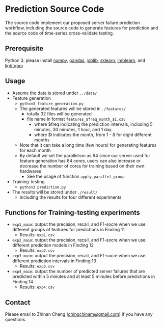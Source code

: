 # Prediction Source Code
The source code implement our proposed server failure prediction workflow, including the source code to generate features for prediction and the source code of time-series cross-validate testing.

## Prerequisite
Python 3: please install [numpy](https://numpy.org/), [pandas](https://pandas.pydata.org/), [joblib](https://joblib.readthedocs.io/en/latest/), [sklearn](https://scikit-learn.org/stable/), [imblearn](https://imbalanced-learn.org/stable/), and [lightgbm](https://lightgbm.readthedocs.io/en/latest/) 

## Usage
+ Assume the data is stored under `../data/`
+ Feature generation
	+ `python3 feature_generation.py` 
	+ The generated features will be stored in `./features/`
		+ totally 32 files will be generated
		+ file name in format `features_$freq_month_$i.csv`
			+ where $freq indicating the prediction intervals, including 5 minutes, 30 minutes, 1 hour, and 1 day.
			+ where $i indicates the month, from 1 - 8 for eight different months
	+ Note that it can take a long time (few hours) for generating features for each month
	+ By default we set the parallelism as 64 since our server used for feature generation has 64 cores, users can also increase or decrease the number of cores for training based on their own hardwares
		+ See the usage of function `apply_parallel_group` 
+ Training-testing 
	+ `python3 prediction.py` 
+ The results will be stored under `./result/`
	+ including the results for four different experiments 

## Functions for Training-testing experiments
+ `exp1_main`: output the precision, recall, and F1-socre when we use different groups of features for predictions in Finding 11
	+ Results: `exp1.csv` 
+ `exp2_main`: output the precision, recall, and F1-socre when we use different prediction models in Finding 12
	+ Results: `exp2.csv` 
+ `exp3_main`: output the precision, recall, and F1-socre when we use different prediction intervals in Finding 13
	+ Results: `exp3.csv` 
+ `exp4_main`: output the number of predicted server failures that are predicted within 5 minutes and at least 5 minutes before predictions in Finding 14
	+ Results: `exp4.csv` 

## Contact
Please email to Zhinan Cheng (chingchinam@gmail.com) if you have any questions.

